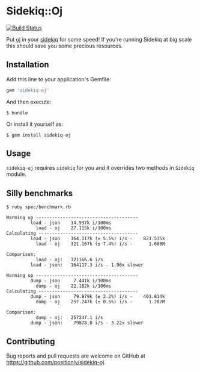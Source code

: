 # Sidekiq::Oj

[![Build Status](https://travis-ci.org/positionly/sidekiq-oj.svg?branch=master)](https://travis-ci.org/positionly/sidekiq-oj)

Put [oj](https://github.com/ohler55/oj) in your [sidekiq](https://github.com/mperham/sidekiq) for some speed! If you're running Sidekiq at big scale this should save you some precious resources.

## Installation

Add this line to your application's Gemfile:

```ruby
gem 'sidekiq-oj'
```

And then execute:

    $ bundle

Or install it yourself as:

    $ gem install sidekiq-oj

## Usage

`sidekiq-oj` requires `sidekiq` for you and it overrides two methods in `Sidekiq` module.

## Silly benchmarks

```
$ ruby spec/benchmark.rb

Warming up --------------------------------------
         load - json    14.937k i/100ms
           load - oj    27.115k i/100ms
Calculating -------------------------------------
         load - json    164.117k (± 5.5%) i/s -    821.535k
           load - oj    321.167k (± 7.4%) i/s -      1.600M

Comparison:
           load - oj:   321166.6 i/s
         load - json:   164117.3 i/s - 1.96x slower

Warming up --------------------------------------
         dump - json     7.441k i/100ms
           dump - oj    22.182k i/100ms
Calculating -------------------------------------
         dump - json     79.879k (± 2.2%) i/s -    401.814k
           dump - oj    257.247k (± 0.5%) i/s -      1.287M

Comparison:
           dump - oj:   257247.1 i/s
         dump - json:    79878.8 i/s - 3.22x slower

```

## Contributing

Bug reports and pull requests are welcome on GitHub at https://github.com/positionly/sidekiq-oj.
